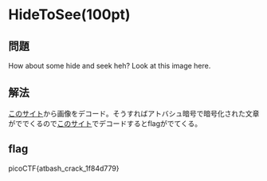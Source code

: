 # HideToSee(100pt)
## 問題
How about some hide and seek heh?
Look at this image here.
## 解法
[このサイト](https://futureboy.us/stegano/decinput.html)から画像をデコード。そうすればアトバシュ暗号で暗号化された文章がででくるので[このサイト](https://linesegment.web.fc2.com/application/cipher/Atbash.html)でデコードするとflagがでてくる。
## flag
picoCTF{atbash_crack_1f84d779}